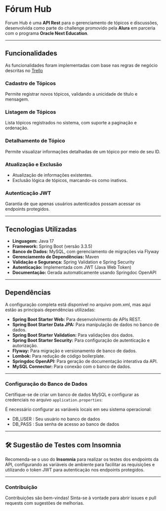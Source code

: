 # Fórum Hub

Forum Hub é uma **API Rest** para o gerenciamento de tópicos e discussões, desenvolvida como parte do challenge promovido pela **Alura** em parceria com o programa **Oracle Next Education**.

---

## Funcionalidades

As funcionalidades foram implementadas com base nas regras de negócio descritas no [Trello]([https://gutendex.com/](https://trello.com/b/OKIUKgxe/alura-f%C3%B3rum-challenge-one-sprint-01))

### Cadastro de Tópicos
Permite registrar novos tópicos, validando a unicidade de título e mensagem.

### Listagem de Tópicos
Lista tópicos registrados no sistema, com suporte a paginação e ordenação.

### Detalhamento de Tópico
Permite visualizar informações detalhadas de um tópico por meio de seu ID.

### Atualização e Exclusão
- Atualização de informações existentes.
- Exclusão lógica de tópicos, marcando-os como inativos.

### Autenticação JWT
Garantia de que apenas usuários autenticados possam acessar os endpoints protegidos.

---

## Tecnologias Utilizadas

- **Linguagem:** Java 17
- **Framework:** Spring Boot (versão 3.3.5)
- **Banco de Dados:** MySQL, com gerenciamento de migrações via Flyway
- **Gerenciamento de Dependências:** Maven
- **Validação e Segurança:** Spring Validation e Spring Security
- **Autenticação:** Implementada com JWT (Java Web Token)
- **Documentação:** Gerada automaticamente usando Springdoc OpenAPI

---

## Dependências

A configuração completa está disponível no arquivo pom.xml, mas aqui estão as principais dependências utilizadas:

- **Spring Boot Starter Web:** Para desenvolvimento de APIs REST.
- **Spring Boot Starter Data JPA:** Para manipulação de dados no banco de dados.
- **Spring Boot Starter Validation:** Para validações dos dados.
- **Spring Boot Starter Security:** Para configuração de autenticação e autorização.
- **Flyway:** Para migração e versionamento de banco de dados.
- **Lombok:** Para redução de código boilerplate.
- **Springdoc OpenAPI:** Para geração de documentação interativa da API.
- **MySQL Connector:** Para conexão com o banco de dados.


---
### Configuração do Banco de Dados

Certifique-se de criar um banco de dados MySQL e configurar as credenciais no arquivo `application.properties`:

É necessário configurar as variáveis locais em seu sistema operacional:

- DB_USER : Seu usuário no banco de dados
- DB_PASS : Sua senha de acesso ao banco de dados

---

## 🛠️ Sugestão de Testes com Insomnia
Recomenda-se o uso do **Insomnia** para realizar os testes dos endpoints da API, configurando as variáveis de ambiente para facilitar as requisições e utilizando o token JWT para autenticação nos endpoints protegidos.

---


### Contribuição

Contribuições são bem-vindas! Sinta-se à vontade para abrir issues e pull requests com sugestões de melhorias.

